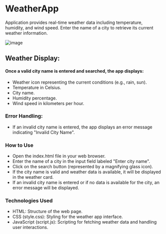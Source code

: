 # WeatherApp
Application provides real-time weather data including temperature, humidity, and wind speed. Enter the name of a city to retrieve its current weather information.

![image](https://github.com/Patricksoares100/WeatherApp/assets/114529771/4306db30-ab51-4243-8dee-e715faf030d8)

## Weather Display: 
#### Once a valid city name is entered and searched, the app displays:
- Weather icon representing the current conditions (e.g., rain, sun).
- Temperature in Celsius.
- City name.
- Humidity percentage.
- Wind speed in kilometers per hour.

### Error Handling: 
- If an invalid city name is entered, the app displays an error message indicating "Invalid City Name".

### How to Use
- Open the index.html file in your web browser.
- Enter the name of a city in the input field labeled "Enter city name".
- Click on the search button (represented by a magnifying glass icon).
- If the city name is valid and weather data is available, it will be displayed in the weather card.
- If an invalid city name is entered or if no data is available for the city, an error message will be displayed.

### Technologies Used
- HTML: Structure of the web page.
- CSS (style.css): Styling for the weather app interface.
- JavaScript (script.js): Scripting for fetching weather data and handling user interactions.


